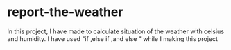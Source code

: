 # report-the-weather
In this project, I have made to calculate situation of the weather with celsius and humidity.
I have used "if ,else if ,and else " while I making this project
